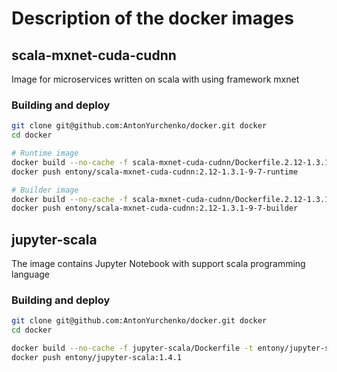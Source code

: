 # Description of the docker images

## scala-mxnet-cuda-cudnn
Image for microservices written on scala with using framework mxnet

### Building and deploy
```bash
git clone git@github.com:AntonYurchenko/docker.git docker
cd docker

# Runtime image
docker build --no-cache -f scala-mxnet-cuda-cudnn/Dockerfile.2.12-1.3.1-9-7-runtime -t entony/scala-mxnet-cuda-cudnn:2.12-1.3.1-9-7-runtime .
docker push entony/scala-mxnet-cuda-cudnn:2.12-1.3.1-9-7-runtime

# Builder image
docker build --no-cache -f scala-mxnet-cuda-cudnn/Dockerfile.2.12-1.3.1-9-7-builder -t entony/scala-mxnet-cuda-cudnn:2.12-1.3.1-9-7-builder .
docker push entony/scala-mxnet-cuda-cudnn:2.12-1.3.1-9-7-builder
```

## jupyter-scala
The image contains Jupyter Notebook with support scala programming language

### Building and deploy
```bash
git clone git@github.com:AntonYurchenko/docker.git docker
cd docker

docker build --no-cache -f jupyter-scala/Dockerfile -t entony/jupyter-scala:1.4.1 .
docker push entony/jupyter-scala:1.4.1
```
